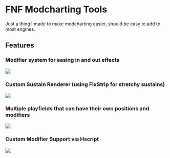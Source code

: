 # FNF Modcharting Tools
Just a thing I made to make modcharting easier, should be easy to add to most engines.

## Features
### Modifier system for easing in and out effects
![](https://github.com/TheZoroForce240/FNF-Modcharting-Tools/blob/main/readme/modchart%20gif%201.gif)
### Custom Sustain Renderer (using FlxStrip for stretchy sustains)
![](https://github.com/TheZoroForce240/FNF-Modcharting-Tools/blob/main/readme/modchart%20gif%202.gif)
### Multiple playfields that can have their own positions and modifiers
![](https://github.com/TheZoroForce240/FNF-Modcharting-Tools/blob/main/readme/modchart%20gif%203.gif)
### Custom Modifier Support via Hscript
![](https://github.com/TheZoroForce240/FNF-Modcharting-Tools/blob/main/readme/modchart%20gif%204.gif)
